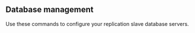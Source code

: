 <!-- usedin: [ _legacy_docker/Toolbelt/databases-v1.md, _maestro/Toolbelt/databases-v1.md, _node/toolbelt/databases-v1.md, _rails/Toolbelt/databases-v1.md] -->


## Database management

Use these commands to configure your replication slave database servers.

